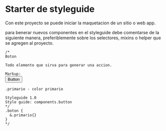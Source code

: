 # Starter de styleguide

Con este proyecto se puede iniciar la maquetacion de un sitio o web app.

para benerar nuevos componentes en el styleguide debe comentarse de la siguiente manera, preferiblemente sobre los selectores, mixins o helper que se agregen al proyecto.

<pre class="prettyprint linenums lang-css"><code data-language="css">/*
Boton

Todo elemento que sirva para generar una accion.

Markup:
<button class="boton {{modifier_class}}">Button</button>

.primario - color primario

Styleguide 1.0
Style guide: components.button
*/
.boton {
  &.primario{}
}
*/
</code></pre> 
